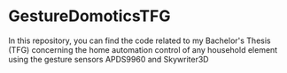 # GestureDomoticsTFG
In this repository, you can find the code related to my Bachelor's Thesis (TFG) concerning the home automation control of any household element using the gesture sensors APDS9960 and Skywriter3D 
